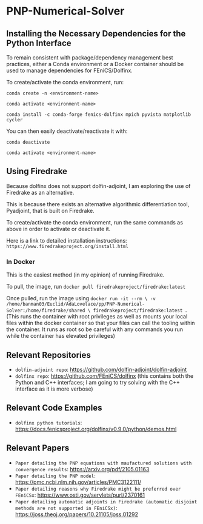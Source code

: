 # PNP-Numerical-Solver

## Installing the Necessary Dependencies for the Python Interface
To remain consistent with package/dependency management best practices, either a Conda environment or a Docker container should be used to manage dependencies for FEniCS/Dolfinx.

To create/activate the conda environment, run:

`conda create -n <environment-name>`

`conda activate <environment-name>`

`conda install -c conda-forge fenics-dolfinx mpich pyvista matplotlib cycler`

You can then easily deactivate/reactivate it with:

`conda deactivate`

`conda activate <environment-name>`

## Using Firedrake
Because dolfinx does not support dolfin-adjoint, I am exploring the use of Firedrake as an alternative.

This is because there exists an alternative algorithmic differentiation tool, Pyadjoint, that is built on Firedrake.

To create/activate the conda environment, run the same commands as above in order to activate or deactivate it.

Here is a link to detailed installation instructions: `https://www.firedrakeproject.org/install.html`

### In Docker
This is the easiest method (in my opinion) of running Firedrake.

To pull, the image, run `docker pull firedrakeproject/firedrake:latest`

Once pulled, run the image using `docker run -it --rm \
    -v /home/banman03/Euclid/AdaLovelace/pp/PNP-Numerical-Solver:/home/firedrake/shared \
    firedrakeproject/firedrake:latest
`. (This runs the container with root privileges as well as mounts your local files within the docker container so that your files can call the tooling within the container. It runs as root so be careful with any commands you run while the container has elevated privileges)


## Relevant Repositories
- `dolfin-adjoint repo`: https://github.com/dolfin-adjoint/dolfin-adjoint
- `dolfinx repo`: https://github.com/FEniCS/dolfinx (this contains both the Python and C++ interfaces; I am going to try solving with the C++ interface as it is more verbose)

## Relevant Code Examples
- `dolfinx python tutorials`: https://docs.fenicsproject.org/dolfinx/v0.9.0/python/demos.html

## Relevant Papers
- `Paper detailing the PNP equations with maufactured solutions with convergence results`: https://arxiv.org/pdf/2105.01163
- `Paper detailing the PNP model`: https://pmc.ncbi.nlm.nih.gov/articles/PMC3122111/
- `Paper detailing reasons why Firedrake might be preferred over FEniCSx`: https://www.osti.gov/servlets/purl/2370161
- `Paper detailing automatic adjoints in Firedrake (automatic disjoint methods are not supported in FEniCSx)`: https://joss.theoj.org/papers/10.21105/joss.01292